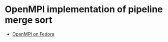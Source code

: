 # OpenMPI implementation of pipeline merge sort

- [OpenMPI on Fedora](https://brandonrozek.com/blog/openmpi-fedora/)
